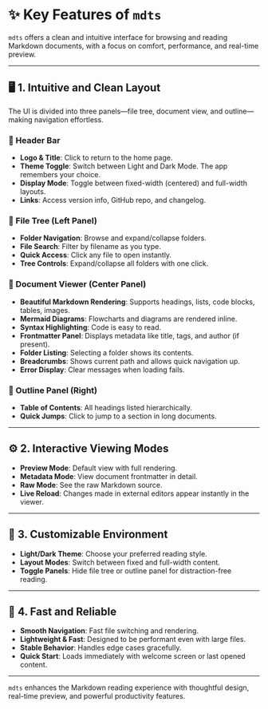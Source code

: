 # ✨ Key Features of `mdts`

`mdts` offers a clean and intuitive interface for browsing and reading Markdown documents, with a focus on comfort, performance, and real-time preview.

---

## 🖥️ 1. Intuitive and Clean Layout

The UI is divided into three panels—file tree, document view, and outline—making navigation effortless.

### 🧭 Header Bar

- **Logo & Title**: Click to return to the home page.
- **Theme Toggle**: Switch between Light and Dark Mode. The app remembers your choice.
- **Display Mode**: Toggle between fixed-width (centered) and full-width layouts.
- **Links**: Access version info, GitHub repo, and changelog.

### 🌲 File Tree (Left Panel)

- **Folder Navigation**: Browse and expand/collapse folders.
- **File Search**: Filter by filename as you type.
- **Quick Access**: Click any file to open instantly.
- **Tree Controls**: Expand/collapse all folders with one click.

### 📄 Document Viewer (Center Panel)

- **Beautiful Markdown Rendering**: Supports headings, lists, code blocks, tables, images.
- **Mermaid Diagrams**: Flowcharts and diagrams are rendered inline.
- **Syntax Highlighting**: Code is easy to read.
- **Frontmatter Panel**: Displays metadata like title, tags, and author (if present).
- **Folder Listing**: Selecting a folder shows its contents.
- **Breadcrumbs**: Shows current path and allows quick navigation up.
- **Error Display**: Clear messages when loading fails.

### 🧱 Outline Panel (Right)

- **Table of Contents**: All headings listed hierarchically.
- **Quick Jumps**: Click to jump to a section in long documents.

---

## ⚙️ 2. Interactive Viewing Modes

- **Preview Mode**: Default view with full rendering.
- **Metadata Mode**: View document frontmatter in detail.
- **Raw Mode**: See the raw Markdown source.
- **Live Reload**: Changes made in external editors appear instantly in the viewer.

---

## 🧩 3. Customizable Environment

- **Light/Dark Theme**: Choose your preferred reading style.
- **Layout Modes**: Switch between fixed and full-width content.
- **Toggle Panels**: Hide file tree or outline panel for distraction-free reading.

---

## 🚀 4. Fast and Reliable

- **Smooth Navigation**: Fast file switching and rendering.
- **Lightweight & Fast**: Designed to be performant even with large files.
- **Stable Behavior**: Handles edge cases gracefully.
- **Quick Start**: Loads immediately with welcome screen or last opened content.

---

`mdts` enhances the Markdown reading experience with thoughtful design, real-time preview, and powerful productivity features.
